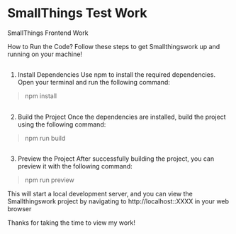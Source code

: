 # SmallThings Test Work
SmallThings Frontend Work

How to Run the Code?
Follow these steps to get Smallthingswork up and running on your machine!

##
1. Install Dependencies
Use npm to install the required dependencies. Open your terminal and run the following command:

> npm install

##
2. Build the Project
Once the dependencies are installed, build the project using the following command:

> npm run build
> 
##
3. Preview the Project
After successfully building the project, you can preview it with the following command:

> npm run preview

This will start a local development server, and you can view the Smallthingswork project by navigating to 
http://localhost::XXXX in your web browser

Thanks for taking the time to view my work!

